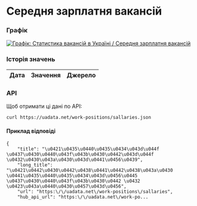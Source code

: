 # Середня зарплатня вакансій
### Графік
[ ![Графік: Статистика вакансій в Україні / Середня зарплатня вакансій](https://uadata.net/screen?459633&u=%2Fwork-positions%2Fsallaries) ](https://uadata.net/work-positions/sallaries)

### Історія значень
| Дата | Значення | Джерело |
|---|---|---|
### API
Щоб отримати ці дані по API:
```
curl https://uadata.net/work-positions/sallaries.json
```
#### Приклад відповіді 
```
{
    "title": "\u0421\u0435\u0440\u0435\u0434\u043d\u044f \u0437\u0430\u0440\u043f\u043b\u0430\u0442\u043d\u044f \u0432\u0430\u043a\u0430\u043d\u0441\u0456\u0439",
    "long_title": "\u0421\u0442\u0430\u0442\u0438\u0441\u0442\u0438\u043a\u0430 \u0441\u0435\u0440\u0435\u0434\u043d\u0456\u0445 \u0437\u0430\u0440\u043f\u043b\u0430\u0442 \u0432 \u0423\u043a\u0440\u0430\u0457\u043d\u0456",
    "url": "https:\/\/uadata.net\/work-positions\/sallaries",
    "hub_api_url": "https:\/\/uadata.net\/work-po...
```